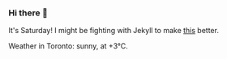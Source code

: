 ### Hi there :wave:

It's Saturday! I might be fighting with Jekyll to make [this](https://swissclubto.github.io) better.

Weather in Toronto: sunny, at +3°C.
